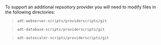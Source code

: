 To support an additional repsoitory provider you will need to modify files in the following directories:

>     adt-webserver-scripts/providerscripts/git

>     adt-database-scripts/providerscripts/git

>     adt-autoscaler-scripts/providerscripts/git
